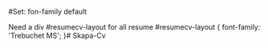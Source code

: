 #Set: fon-family default

Need a div #resumecv-layout for all resume
#resumecv-layout {
    font-family: 'Trebuchet MS';
}# Skapa-Cv
